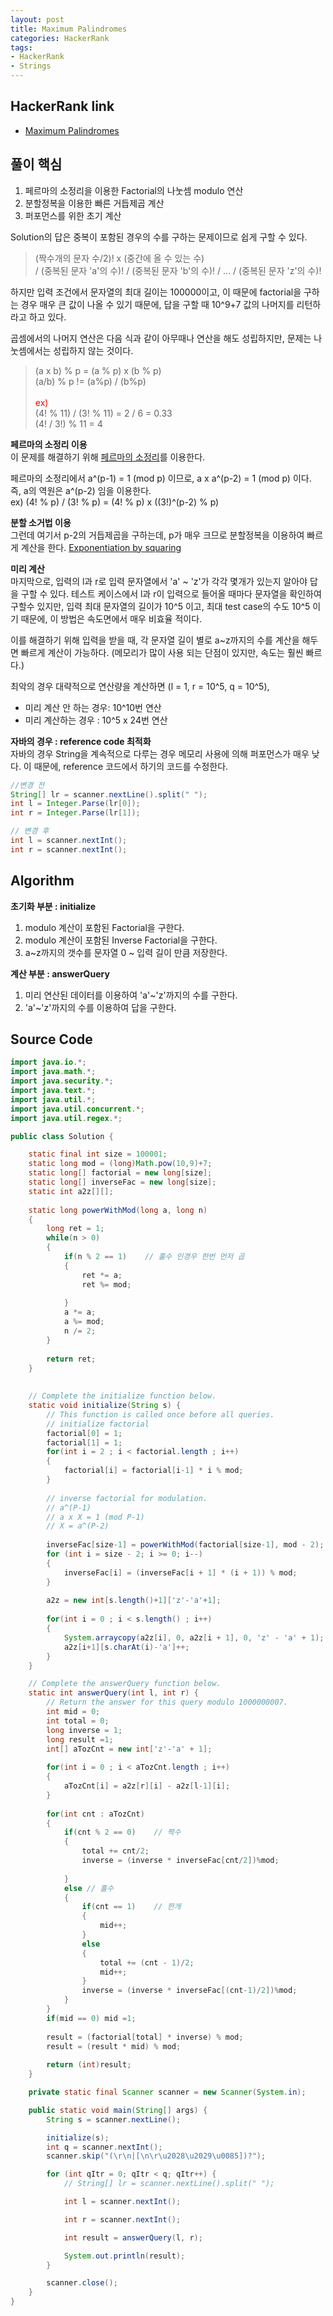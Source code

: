 ```yaml
---
layout: post
title: Maximum Palindromes
categories: HackerRank
tags: 
- HackerRank
- Strings
---
```


## **HackerRank link**
* [Maximum Palindromes](https://www.hackerrank.com/challenges/maximum-palindromes/problem)


## **풀이 핵심**
1. 페르마의 소정리을 이용한 Factorial의 나눗셈 modulo 연산
2. 분할정복을 이용한 빠른 거듭제곱 계산
3. 퍼포먼스를 위한 초기 계산   

Solution의 답은 중복이 포함된 경우의 수를 구하는 문제이므로 쉽게 구할 수 있다.  

> (짝수개의 문자 수/2)! x (중간에 올 수 있는 수) <br>
/ (중복된 문자 'a'의 수)! / (중복된 문자 'b'의 수)! / ... / (중복된 문자 'z'의 수)!  

하지만 입력 조건에서 문자열의 최대 길이는 100000이고, 이 때문에 factorial을 구하는 경우 매우 큰 값이 나올 수 있기 때문에, 답을 구할 때 10^9+7 값의 나머지를 리턴하라고 하고 있다.  

곱셈에서의 나머지 연산은 다음 식과 같이 아무때나 연산을 해도 성립하지만, 문제는 나눗셈에서는 성립하지 않는 것이다.

> (a x b) % p = (a % p) x (b % p) <br>
(a/b) % p != (a%p) / (b%p)  <br><br> 
<span style="color:red">ex) </span> <br>
(4! % 11) / (3! % 11) = 2 / 6 = 0.33  <br>
(4! / 3!) % 11 = 4

**페르마의 소정리 이용** <br>
이 문제를 해결하기 위해 [페르마의 소정리](https://ko.wikipedia.org/wiki/%ED%8E%98%EB%A5%B4%EB%A7%88%EC%9D%98_%EC%86%8C%EC%A0%95%EB%A6%AC)를 이용한다.  

페르마의 소정리에서 a^(p-1) = 1 (mod p) 이므로, a x a^(p-2) = 1 (mod p) 이다. <br>
즉, a의 역원은 a^(p-2) 임을 이용한다.  
ex) (4! % p) / (3! % p) = (4! % p) x ((3!)^(p-2) % p)  

**분할 소거법 이용** <br>
그런데 여기서 p-2의 거듭제곱을 구하는데, p가 매우 크므로 분할정복을 이용하여 빠르게 계산을 한다. [Exponentiation by squaring](https://en.wikipedia.org/wiki/Exponentiation_by_squaring)  

**미리 계산** <br>
마지막으로, 입력의 l과 r로 입력 문자열에서 'a' ~ 'z'가 각각 몇개가 있는지 알아야 답을 구할 수 있다. 테스트 케이스에서 l과 r이 입력으로 들어올 때마다 문자열을 확인하여 구할수 있지만, 입력 최대 문자열의 길이가 10^5 이고, 최대 test case의 수도 10^5 이기 때문에, 이 방법은 속도면에서 매우 비효율 적이다. <br>

이를 해결하기 위해 입력을 받을 때, 각 문자열 길이 별로 a~z까지의 수를 계산을 해두면 빠르게 계산이 가능하다. (메모리가 많이 사용 되는 단점이 있지만, 속도는 훨씬 빠르다.)

최악의 경우 대략적으로 연산량을 계산하면 (l = 1, r = 10^5, q = 10^5), <br>
- 미리 계산 안 하는 경우: 10^10번 연산 <br>
- 미리 계산하는 경우 : 10^5 x 24번 연산 <br>

**자바의 경우 : reference code 최적화** <br>
자바의 경우 String을 계속적으로 다루는 경우 메모리 사용에 의해 퍼포먼스가 매우 낮다. 이 때문에, reference 코드에서 하기의 코드를 수정한다. <br>
```java 
//변경 전
String[] lr = scanner.nextLine().split(" ");
int l = Integer.Parse(lr[0]);
int r = Integer.Parse(lr[1]);

// 변경 후
int l = scanner.nextInt();
int r = scanner.nextInt();
```


## **Algorithm**
**초기화 부분 : initialize**
1. modulo 계산이 포함된 Factorial을 구한다. 
2. modulo 계산이 포함된 Inverse Factorial을 구한다.
3. a~z까지의 갯수를 문자열 0 ~ 입력 길이 만큼 저장한다.

**계산 부분 : answerQuery**
1. 미리 연산된 데이터를 이용하여 'a'~'z'까지의 수를 구한다.
2. 'a'~'z'까지의 수를 이용하여 답을 구한다.

## **Source Code**
```java
import java.io.*;
import java.math.*;
import java.security.*;
import java.text.*;
import java.util.*;
import java.util.concurrent.*;
import java.util.regex.*;

public class Solution {

    static final int size = 100001;
    static long mod = (long)Math.pow(10,9)+7;
    static long[] factorial = new long[size];
    static long[] inverseFac = new long[size];
    static int a2z[][];
    
    static long powerWithMod(long a, long n)
    {
        long ret = 1;
        while(n > 0)
        {
            if(n % 2 == 1)    // 홀수 인경우 한번 먼저 곱
            {
                ret *= a;
                ret %= mod;
                
            }
            a *= a;
            a %= mod;
            n /= 2;
        }
        
        return ret;
    }
    
    
    // Complete the initialize function below.
    static void initialize(String s) {
        // This function is called once before all queries.
        // initialize factorial
        factorial[0] = 1;
        factorial[1] = 1;
        for(int i = 2 ; i < factorial.length ; i++)
        {
            factorial[i] = factorial[i-1] * i % mod;
        }
        
        // inverse factorial for modulation.
        // a^(P-1)
        // a x X = 1 (mod P-1)
        // X = a^(P-2)
        
        inverseFac[size-1] = powerWithMod(factorial[size-1], mod - 2);
        for (int i = size - 2; i >= 0; i--) 
        {
            inverseFac[i] = (inverseFac[i + 1] * (i + 1)) % mod;     
        }
        
        a2z = new int[s.length()+1]['z'-'a'+1];                
        
        for(int i = 0 ; i < s.length() ; i++)
        {
            System.arraycopy(a2z[i], 0, a2z[i + 1], 0, 'z' - 'a' + 1);
            a2z[i+1][s.charAt(i)-'a']++;
        }
    }

    // Complete the answerQuery function below.
    static int answerQuery(int l, int r) {
        // Return the answer for this query modulo 1000000007.
        int mid = 0;
        int total = 0;
        long inverse = 1;
        long result =1;
        int[] aTozCnt = new int['z'-'a' + 1];
        
        for(int i = 0 ; i < aTozCnt.length ; i++)
        {
            aTozCnt[i] = a2z[r][i] - a2z[l-1][i];
        }        
        
        for(int cnt : aTozCnt)
        {
            if(cnt % 2 == 0)    // 짝수
            {
                total += cnt/2;
                inverse = (inverse * inverseFac[cnt/2])%mod;
                
            }
            else // 홀수
            {
                if(cnt == 1)    // 한개
                {
                    mid++;
                }
                else
                {
                    total += (cnt - 1)/2;
                    mid++;
                }
                inverse = (inverse * inverseFac[(cnt-1)/2])%mod;
            }
        }
        if(mid == 0) mid =1;
        
        result = (factorial[total] * inverse) % mod;
        result = (result * mid) % mod;
   
        return (int)result;
    }

    private static final Scanner scanner = new Scanner(System.in);

    public static void main(String[] args) {
        String s = scanner.nextLine();

        initialize(s);
        int q = scanner.nextInt();
        scanner.skip("(\r\n|[\n\r\u2028\u2029\u0085])?");

        for (int qItr = 0; qItr < q; qItr++) {
            // String[] lr = scanner.nextLine().split(" ");

            int l = scanner.nextInt();

            int r = scanner.nextInt();

            int result = answerQuery(l, r);

            System.out.println(result);
        }

        scanner.close();
    }
}
```